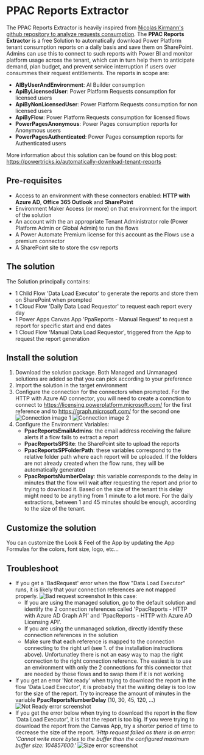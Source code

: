 # PPAC Reports Extractor
The PPAC Reports Extractor is heavily inspired from [Nicolas Kirmann's github repository to analyze requests consumption](https://github.com/Nicokirr/PPRequestAnalyzer).
The **PPAC Reports Extractor** is a free Solution to automatically download Power Platform tenant consumption reports on a daily basis and save them on SharePoint. Admins can use this to connect to such reports with Power BI and monitor platform usage across the tenant, which can in turn help them to anticipate demand, plan budget, and prevent service interruption if users over consummes their request entitlements. The reports in scope are:
- **AIByUserAndEnvironment**: AI Builder consumption
- **ApiByLicensedUser**: Power Platform Requests consumption for licensed users
- **ApiByNonLicensedUser**: Power Platform Requests consumption for non licensed users
- **ApiByFlow**: Power Platform Requests consumption for licensed flows
- **PowerPagesAnonymous**: Power Pages consumption reports for Anonymous users
- **PowerPagesAuthenticated**: Power Pages consumption reports for Authenticated users

More information about this solution can be found on this blog post: https://powertricks.io/automatically-download-tenant-reports 

## Pre-requisites
- Access to an environment with these connectors enabled: **HTTP with Azure AD**, **Office 365 Outlook** and **SharePoint**
- Environment Maker Access (or more) on that environment for the import of the solution
- An account with the an appropriate Tenant Administrator role (Power Platform Admin or Global Admin) to run the flows
- A Power Automate Premium license for this account as the Flows use a premium connector
- A SharePoint site to store the csv reports

## The solution
The Solution principally contains:
- 1 Child Flow 'Data Load Executor' to generate the reports and store them on SharePoint when prompted
- 1 Cloud Flow 'Daily Data Load Requestor' to request each report every day
- 1 Power Apps Canvas App 'PpaReports - Manual Request' to request a report for specific start and end dates
- 1 Cloud Flow 'Manual Data Load Requestor', triggered from the App to request the report generation

## Install the solution
1. Download the solution package. Both Managed and Unmanaged solutions are added so that you can pick according to your preference
2. Import the solution in the target environment
3. Configure the connection for the connectors when prompted. For the HTTP with Azure AD connector, you will need to create a connction to connect to https://licensing.powerplatform.microsoft.com/ for the first reference and to https://graph.microsoft.com/ for the second one
![Connection image 1](https://github.com/ValentinMaz/Power-Platform-Samples/blob/e60325a5d5918918f2960d131973d9d1fad12bc8/PPAC%20Reports%20Extractor/Screenshots/PPAC%20Reports%20Extractor%20-%20Connections%202.png)
![Connection image 2](https://github.com/ValentinMaz/Power-Platform-Samples/blob/e60325a5d5918918f2960d131973d9d1fad12bc8/PPAC%20Reports%20Extractor/Screenshots/PPAC%20Reports%20Extractor%20-%20Connections%203.png)
4. Configure the Environment Variables:
    - **PpacReportsEmailAdmins**: the email address receiving the failure alerts if a flow fails to extract a report
    - **PpacReportsSPSite**: the SharePoint site to upload the reports
    - **PpacReportsSPFolderPath<reportType>**: these variables correspond to the relative folder path where each report will be uploaded. If the folders are not already created when the flow runs, they will be automatically generated
    - **PpacReportsNumberDelay**: this variable corresponds to the delay in minutes that the flow will wait after requesting the report and prior to trying to download it. Based on the size of the tenant this delay might need to be anything from 1 minute to a lot more. For the daily extractions, between 1 and 45 minutes should be enough, according to the size of the tenant.

## Customize the solution
You can customize the Look & Feel of the App by updating the App Formulas for the colors, font size, logo, etc...

## Troubleshoot
- If you get a 'BadRequest' error when the flow "Data Load Executor" runs, it is likely that your connection references are not mapped properly.
![Bad request screenshot](https://github.com/ValentinMaz/Power-Platform-Samples/blob/e60325a5d5918918f2960d131973d9d1fad12bc8/PPAC%20Reports%20Extractor/Screenshots/PPAC%20Reports%20Extractor%20-%20Bad%20Request.png)
In this case:
    - If you are using the managed solution, go to the default solution and identify the 2 connection references called 'PpacReports - HTTP with Azure AD Graph API' and 'PpacReports - HTTP with Azure AD Licensing API'.
    - If you are using the unmanaged solution, directly identify these connection references in the solution
    - Make sure that each reference is mapped to the connection connecting to the right url (see 1. of the installation instructions above). Unfortunatley there is not an easy way to map the right connection to the right connection reference. The easiest is to use an environment with only the 2 connections for this connector that are needed by these flows and to swap them if it is not working
- If you get an error 'Not ready' when trying to download the report in the flow 'Data Load Executor', it is probably that the waiting delay is too low for the size of the report. Try to increase the amount of minutes in the variable **PpacReportsNumberDelay** (10, 30, 45, 120, ...)
![Not Ready error screenshot](https://github.com/ValentinMaz/Power-Platform-Samples/blob/e60325a5d5918918f2960d131973d9d1fad12bc8/PPAC%20Reports%20Extractor/Screenshots/PPAC%20Reports%20Extractor%20-%20Error%20NotReady.png)
- If you get the error below when trying to download the report in the flow 'Data Load Executor', it is that the report is too big. If you were trying to download the report from the Canvas App, try a shorter period of time to decrease the size of the report.
*'Http request failed as there is an error: 'Cannot write more bytes to the buffer than the configured maximum buffer size: 104857600.'*
![Size error screenshot](https://github.com/ValentinMaz/Power-Platform-Samples/blob/e60325a5d5918918f2960d131973d9d1fad12bc8/PPAC%20Reports%20Extractor/Screenshots/PPAC%20Reports%20Extractor%20-%20Error%20Size.png)